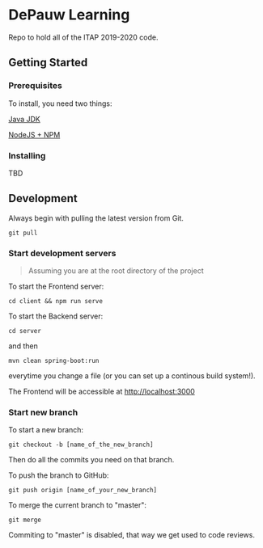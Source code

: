 # DePauw Learning

Repo to hold all of the ITAP 2019-2020 code.

## Getting Started
### Prerequisites

To install, you need two things:

[Java JDK](https://www.oracle.com/technetwork/java/javase/downloads/jdk12-downloads-5295953.html)

[NodeJS + NPM](https://www.taniarascia.com/how-to-install-and-use-node-js-and-npm-mac-and-windows/)

### Installing

TBD

## Development

Always begin with pulling the latest version from Git.

```
git pull
```

### Start development servers

> Assuming you are at the root directory of the project

To start the Frontend server:

```
cd client && npm run serve
```

To start the Backend server:

```
cd server
```

and then

```
mvn clean spring-boot:run
```

everytime you change a file (or you can set up a continous build system!).

The Frontend will be accessible at [http://localhost:3000](http://localhost:3000)

### Start new branch

To start a new branch:

```
git checkout -b [name_of_the_new_branch]
```

Then do all the commits you need on that branch.

To push the branch to GitHub:

```
git push origin [name_of_your_new_branch]
```

To merge the current branch to "master":

```
git merge
```

Commiting to "master" is disabled, that way we get used to code reviews.
